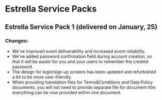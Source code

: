 # Estrella Service Packs

## Estrella Service Pack 1 (delivered on January, 25)

### Changes:

* We've improved event deliverability and increased event reliability.
* We've added password confirmation field during account creation, so that it will be easier for you and your users to remember the created password.
* The design for login/sign up screens has been updated and refurbished a bit to be more user-friendly.
* When providing translation files for Terms\&Conditions and Data Policy documents, you will not need to provide separate file for document title: everything can be now provided within one document.

